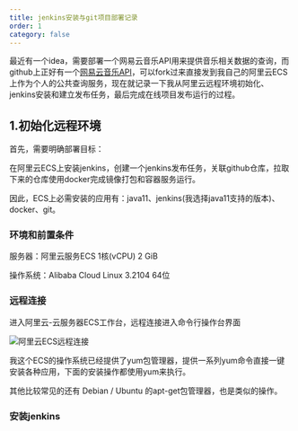 ```yaml
---
title: jenkins安装与git项目部署记录
order: 1
category: false
---
```


最近有一个idea，需要部署一个网易云音乐API用来提供音乐相关数据的查询，而github上正好有一个[网易云音乐API](https://github.com/Binaryify/NeteaseCloudMusicApi)，可以fork过来直接发到我自己的阿里云ECS上作为个人的公共查询服务，现在就记录一下我从阿里云远程环境初始化、jenkins安装和建立发布任务，最后完成在线项目发布运行的过程。

## 1.初始化远程环境

首先，需要明确部署目标：

在阿里云ECS上安装jenkins，创建一个jenkins发布任务，关联github仓库，拉取下来的仓库使用docker完成镜像打包和容器服务运行。

因此，ECS上必需安装的应用有：java11、jenkins(我选择java11支持的版本)、docker、git。

### 环境和前置条件

服务器：阿里云服务ECS 1核(vCPU) 2 GiB

操作系统：Alibaba Cloud Linux  3.2104 64位

### 远程连接

进入阿里云-云服务器ECS工作台，远程连接进入命令行操作台界面

![阿里云ECS远程连接](https://misaka10032.oss-cn-chengdu.aliyuncs.com/ecs/aliyunecs-remoteLink.png)

我这个ECS的操作系统已经提供了yum包管理器，提供一系列yum命令直接一键安装各种应用，下面的安装操作都使用yum来执行。

其他比较常见的还有 Debian / Ubuntu 的apt-get包管理器，也是类似的操作。

### 安装jenkins